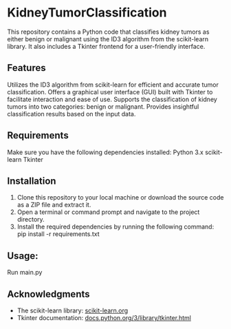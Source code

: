 # KidneyTumorClassification

This repository contains a Python code that classifies kidney tumors as either benign or malignant using the ID3 algorithm from the scikit-learn library. It also includes a Tkinter frontend for a user-friendly interface.

## Features
Utilizes the ID3 algorithm from scikit-learn for efficient and accurate tumor classification.
Offers a graphical user interface (GUI) built with Tkinter to facilitate interaction and ease of use.
Supports the classification of kidney tumors into two categories: benign or malignant.
Provides insightful classification results based on the input data.

## Requirements
Make sure you have the following dependencies installed:
Python 3.x
scikit-learn
Tkinter

## Installation

1. Clone this repository to your local machine or download the source code as a ZIP file and extract it.
2. Open a terminal or command prompt and navigate to the project directory.
3. Install the required dependencies by running the following command: pip install -r requirements.txt

## Usage:
Run main.py

## Acknowledgments

- The scikit-learn library: [scikit-learn.org](https://scikit-learn.org)
- Tkinter documentation: [docs.python.org/3/library/tkinter.html](https://docs.python.org/3/library/tkinter.html)
